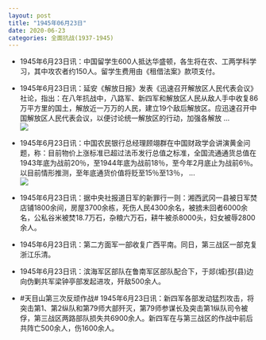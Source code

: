```yaml
---
layout: post
title: "1945年06月23日"
date: 2020-06-23
categories: 全面抗战(1937-1945)
---
```


<meta name="referrer" content="no-referrer" />

- 1945年6月23日讯：中国留学生600人抵达华盛顿，各生将在农、工两学科学习，其中攻农者约150人。留学生费用由《租借法案》款项支付。 

- 1945年6月23日讯：延安《解放日报》发表《迅速召开解放区人民代表会议》社论，指出：在八年抗战中，八路军、新四军和解放区人民从敌人手中收复86万平方里的国土，解放近一万万的人民，建立19个敌后解放区。应迅速召开中国解放区人民代表会议，以便讨论统一解放区的行动，加强各解放 ... <br/><img src="https://wx3.sinaimg.cn/large/aca367d8ly1gg2h47qv0hj20c80aywel.jpg" />

- 1945年6月23日讯：中国农民银行总经理顾翊群在中国财政学会讲演黄金问题，称：目前物价上涨标准已超过法币发行总值之标准，全国流通通货总值在1943年底为战前20％，至1944年底为战前18％，至今年2月底止为战前6％。以目前情形推测，至年底通货价值将贬至15％至13％， ... <br/><img src="https://wx2.sinaimg.cn/large/aca367d8ly1gg2dpq64dkj20c809zglq.jpg" />

- 1945年6月23日讯：据中央社报道日军的新罪行一则：湘西武冈一县被日军焚店铺1800余间，房屋3700余栋，死伤人民4300余名，被掳未回者6000余名，公私谷米被焚18.7万石，杂粮六万石，耕牛被杀8000头，妇女被辱2800余人。 

- 1945年6月23日讯：第二方面军一部收复广西平南。同日，第三战区一部克复浙江乐清。 

- 1945年6月23日讯：滨海军区部队在鲁南军区部队配合下，于郯(城)邳(县)边向伪剿共军梁钟亭部发起进攻，歼敌500余人。 

- #天目山第三次反顽作战# 1945年6月23日讯：新四军各部发动猛烈攻击，将突击第1、第2纵队和第79师大部歼灭，第79师参谋长及突击第1纵队司令被俘，第三战区两路部队损失共6900余人。新四军在与第三战区的作战中前后共阵亡500余人，伤1600余人。 

